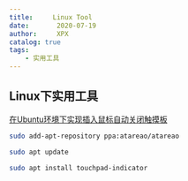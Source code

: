 ```yaml
---
title:     Linux Tool
date:       2020-07-19
author:     XPX
catalog: true
tags:
    - 实用工具
---
```


## Linux下实用工具

[在Ubuntu环境下实现插入鼠标自动关闭触摸板](https://ywnz.com/linuxjc/1920.html)

```bash
sudo add-apt-repository ppa:atareao/atareao

sudo apt update

sudo apt install touchpad-indicator
```